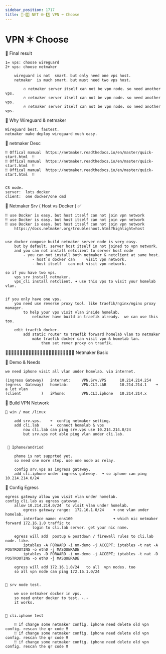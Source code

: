 ```yaml
---
sidebar_position: 1717
title: 🎪-7️⃣ NET 🌐-7️⃣ VPN ➜ Choose
---
```



# VPN ✶ Choose


🔵 Final result

    1= vps: choose wireguard
    2+ vps: choose netmaker

        wireguard is not  smart. but only need one vps host. 
        netmaker  is much smart. but must need two vps host.

            🔥 netmaker server itself can not be vpn node. so need another vps.
            🔥 netmaker server itself can not be vpn node. so need another vps.
            🔥 netmaker server itself can not be vpn node. so need another vps.







🔵 Why Wireguard & netmaker  

    Wireguard best. fastest.
    netmaker make deploy wireguard much easy. 


🔵 netmaker Desc 

    ‼️ Offical mamual  https://netmaker.readthedocs.io/en/master/quick-start.html  ‼️
    ‼️ Offical mamual  https://netmaker.readthedocs.io/en/master/quick-start.html  ‼️
    ‼️ Offical mamual  https://netmaker.readthedocs.io/en/master/quick-start.html  ‼️


    CS mode. 
    server:  lots docker 
    client:  one docker/one cmd



🔵 Netmaker Srv ( Host vs Docker )   ✅

    ‼️ use Docker is easy. but host itself can not join vpn network 
    ‼️ use Docker is easy. but host itself can not join vpn network 
    ‼️ use Docker is easy. but host itself can not join vpn network 
        https://docs.netmaker.org/troubleshoot.html?highlight=host


    use docker compose build netmaker server node is very easy.
        but by default. server host itself in not joined to vpn network.
        and you can not install netclient to server host node 
            - you can not install both netmaker & netclient at same host.
                - host`s docker can     visit vpn network.
                - host itself   can not visit vpn network. 
            
    so if you have two vps.  
        vps_srv install netmaker. 
        vps_cli install netclient. ➜ use this vps to visit your homelab vlan.


    if you only have one vps. 
        you need use reverse proxy tool. like traefik/nginx/nginx proxy manager.
            to help your vps visit vlan inside homelab. 
                netmaker have build in traefik already.  we can use this too.

        edit traefik docker.  
            add static router to traefik forward homelab vlan to netmaker
                make traefik docker can visit vpn & homelab lan.
                    then set rever proxy on traefik.






🔵🔵🔵🔵🔵🔵🔵🔵🔵🔵🔵🔵🔵🔵🔵🔵🔵🔵🔵🔵🔵🔵🔵🔵 Netmaker Basic 


🔵 Demo & Needs

    we need iphone visit all vlan under homelab. via internet. 

    (ingress Gateway)   internet:     VPN.Srv.VPS      10.214.214.254
    (egress  Gateway)   homelab:      VPN.CLI.LAB      10.214.214.1    ➜  a lot vlan
    (client         )   iPhone:       VPN.CLI.iphone   10.214.214.x  



🔵 Build VPN Network 

    🔶 win / mac /linux 

        add srv.vps.    ➜  config netmaker setting.
        add cli.lab     ➜  connect homelab & vps   
            now cli.lab can ping srv.vps use 10.214.214.0/24
            but srv.vps not able ping vlan under cli.lab.


     🔶 Iphone/andriod

        phone is not supprted yet. 
        so need one more step. use one node as relay.

        config srv.vps as ingress gataway.
        add cli.iphone under ingress gateway.  ➜ so iphone can ping 10.214.214.0/24 



🔵 Config Egress 

    egress gateway allow you visit vlan under homelab.
    config cli.lab as egress gateway.
        allow 10.214.214.0/24  to visit vlan under homelab.
            egress gateway range:  172.16.1.0/24    ➜ one vlan under homelab.
            interface name: ens160                  ➜ which nic netmaker forward 172.16.1.0 traffic to 
                login to cli.lab server. get your nic name.

        egress will add  postup & postdown / firewall rules to cli.lab node. like. 
            iptables -A FORWARD -i nm-demo -j ACCEPT; iptables -t nat -A POSTROUTING -o eth0 -j MASQUERADE
            iptables -D FORWARD -i nm-demo -j ACCEPT; iptables -t nat -D POSTROUTING -o eth0 -j MASQUERADE

        egress will add 172.16.1.0/24   to all  vpn nodes. too 
        so all vpn node can ping 172.16.1.0/24 


    🔶 srv node test.

        we use netmaker docker in vps. 
        so need enter docker to test. -.- 
        it works. 


    🔶 cli.iphone test 
    
        ‼️ if change some netmaker config. iphone need delete old vpn config. rescan the qr code ‼️ 
        ‼️ if change some netmaker config. iphone need delete old vpn config. rescan the qr code ‼️ 
        ‼️ if change some netmaker config. iphone need delete old vpn config. rescan the qr code ‼️ 




